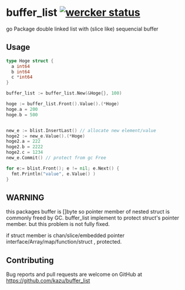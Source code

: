 # buffer_list [![wercker status](https://app.wercker.com/status/af71821c3a51e35a170766fdab30e1b8/s "wercker status")](https://app.wercker.com/project/bykey/af71821c3a51e35a170766fdab30e1b8)
go Package  double linked list with (slice like) sequencial buffer



## Usage
```go
type Hoge struct {
  a int64
  b int64
  c *int64
}

buffer_list := buffer_list.New(&Hoge{}, 100)

hoge := buffer_list.Front().Value().(*Hoge)
hoge.a = 200
hoge.b = 500


new_e := blist.InsertLast() // allocate new element/value
hoge2 := new_e.Value().(*Hoge)
hoge2.a = 222
hoge2.b = 2222
hoge2.c = 1234
new_e.Commit() // protect from gc Free

for e:= blist.Front(); e != nil; e.Next() {
  fmt.Println("value", e.Value() )
}

```

## WARNING
this packages buffer is []byte so pointer member of nested struct is commonly freed by GC.
buffer_list implement to protect struct's  pointer member. but this problem is not fully fixed.


if struct member is chan/slice/embedded pointer interface/Array/map/function/struct , protected.


## Contributing

Bug reports and pull requests are welcome on GitHub at https://github.com/kazu/buffer_list
